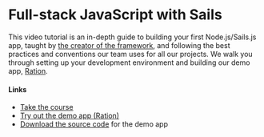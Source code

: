 # Full-stack JavaScript with Sails

This video tutorial is an in-depth guide to building your first Node.js/Sails.js app, taught by [the creator of the framework](https://twitter.com/mikermcneil), and following the best practices and conventions our team uses for all our projects. We walk you through setting up your development environment and building our demo app, [Ration](https://ration.io).


#### Links
+ [Take the course](https://platzi.com/cursos/sails-js/)
+ [Try out the demo app (Ration)](https://ration.io)
+ [Download the source code](https://github.com/mikermcneil/ration) for the demo app

<docmeta name="displayName" value="Full-stack JavaScript with Sails">
